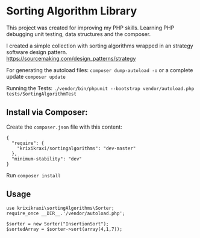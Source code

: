 # Sorting Algorithm Library

This project was created for improving my PHP skills.
Learning PHP debugging unit testing, data structures and the composer.

I created a simple collection with sorting algorithms 
wrapped in an strategy software design pattern.
https://sourcemaking.com/design_patterns/strategy

For generating the autoload files:
`composer dump-autoload -o`
or a complete update
`composer update`

Running the Tests: 
`./vendor/bin/phpunit --bootstrap vendor/autoload.php tests/SortingAlgorithmTest`

## Install via Composer:

Create the `composer.json` file with this content:
```
{
  "require": {
    "krixikraxi/sortingalgorithms": "dev-master"
  },
  "minimum-stability": "dev"
}
```
Run `composer install`

## Usage

```
use krixikraxi\sortingAlgorithms\Sorter;
require_once __DIR__.'/vendor/autoload.php';

$sorter = new Sorter("InsertionSort");
$sortedArray = $sorter->sort(array(4,1,7));
```